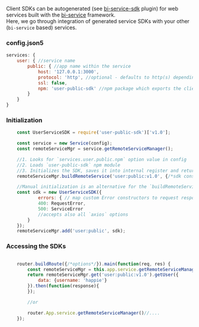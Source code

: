 Client SDKs can be autogenerated (see [bi-service-sdk](https://github.com/BohemiaInteractive/bi-service-sdk) plugin) for web services built with the [bi-service](https://github.com/BohemiaInteractive/bi-service) framework.  
Here, we go through integration of generated service SDKs with your other (`bi-service` based) services.

### config.json5
```javascript
services: {
    user: { //service name
        public: { //app name within the service
            host: '127.0.0.1:3000',
            protocol: 'http', //optional - defaults to http(s) depending on `ssl` option value
            ssl: false,
            npm: 'user-public-sdk' //npm package which exports the client SDK module
        }
    }
}
```

### Initialization
```javascript
    const UserServiceSDK = require('user-public-sdk')['v1.0'];

    const service = new Service(config);
    const remoteServiceMgr = service.getRemoteServiceManager();

    //1. Looks for `services.user.public.npm` option value in config
    //2. Loads `user-public-sdk` npm module
    //3. Initializes the SDK, saves it into internal register and returns the SDK object
    remoteServiceMgr.buildRemoteService('user:public:v1.0', {/*sdk constructor options*/});

    //Manual initialization is an alternative for the `buildRemoteService` call above
    const sdk = new UserServiceSDK({
            errors: { // map custom Error constructors to request response codes
            400: RequestError,
            500: ServiceError
            //accepts also all `axios` options
        }
    });
    remoteServiceMgr.add('user:public', sdk);
```

### Accessing the SDKs

```javascript

    router.buildRoute({/*options*/}).main(function(req, res) {
        const remoteServiceMgr = this.app.service.getRemoteServiceManager();
        return remoteServiceMgr.get('user:public:v1.0').getUser({
            data: {username: 'happie'}
        }).then(function(response){
        });

        //or

        router.App.service.getRemoteServiceManager()//....
    });
```

